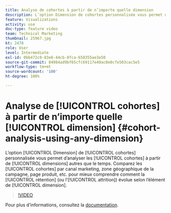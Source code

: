 ```yaml
---
title: Analyse de cohortes à partir de n’importe quelle dimension
description: L’option Dimension de cohortes personnalisée vous permet d’analyser les cohortes à partir de dimensions autres que le temps. Comparez les cohortes par canal marketing, zone géographique de la campagne, page produit, etc. afin de mieux comprendre comment la rétention (ou lʼattrition) évolue selon lʼélément de dimension.
feature: Visualizations
activity: use
doc-type: feature video
team: Technical Marketing
thumbnail: 25967.jpg
kt: 2478
role: User
level: Intermediate
exl-id: 0bb472c0-83e6-44cb-8fca-658355ae3e50
source-git-commit: 84984ad9bf65cfc69117e40ac0e0cfe503cac5e5
workflow-type: tm+mt
source-wordcount: '100'
ht-degree: 100%

---
```


# Analyse de [!UICONTROL cohortes] à partir de n’importe quelle [!UICONTROL dimension] {#cohort-analysis-using-any-dimension}

L’option [!UICONTROL Dimension] de [!UICONTROL cohortes] personnalisée vous permet d’analyser les [!UICONTROL cohortes] à partir de [!UICONTROL dimensions] autres que le temps. Comparez les [!UICONTROL cohortes] par canal marketing, zone géographique de la campagne, page produit, etc. pour mieux comprendre comment la [!UICONTROL rétention] (ou lʼ[!UICONTROL attrition]) évolue selon lʼélément de [!UICONTROL dimension].

>[!VIDEO](https://video.tv.adobe.com/v/25967/?quality=12&learn=on)

Pour plus dʼinformations, consultez la [documentation](https://experienceleague.adobe.com/docs/analytics/analyze/analysis-workspace/visualizations/cohort-table/cohort-analysis.html?lang=fr).
